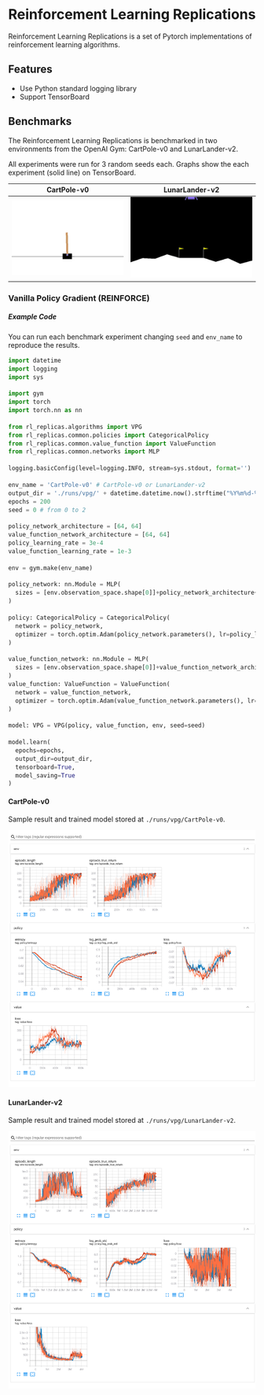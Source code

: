 # Reinforcement Learning Replications
Reinforcement Learning Replications is a set of Pytorch implementations of reinforcement learning algorithms.

## Features

- Use Python standard logging library
- Support TensorBoard

## Benchmarks

The Reinforcement Learning Replications is benchmarked in two environments from the OpenAI Gym: CartPole-v0 and LunarLander-v2.

All experiments were run for 3 random seeds each. Graphs show the each experiment (solid line) on TensorBoard.

|               CartPole-v0              |                LunarLander-v2                |
|:--------------------------------------:|:--------------------------------------------:|
| ![CartPole-v0](./docs/CartPole-v0.gif) | ![LunarLander-v2](./docs/LunarLander-v2.gif) |

### Vanilla Policy Gradient (REINFORCE)

##### Example Code

You can run each benchmark experiment changing `seed` and `env_name` to reproduce the results.

```python
import datetime
import logging
import sys

import gym
import torch
import torch.nn as nn

from rl_replicas.algorithms import VPG
from rl_replicas.common.policies import CategoricalPolicy
from rl_replicas.common.value_function import ValueFunction
from rl_replicas.common.networks import MLP

logging.basicConfig(level=logging.INFO, stream=sys.stdout, format='')

env_name = 'CartPole-v0' # CartPole-v0 or LunarLander-v2
output_dir = './runs/vpg/' + datetime.datetime.now().strftime("%Y%m%d-%H%M%S")
epochs = 200
seed = 0 # from 0 to 2

policy_network_architecture = [64, 64]
value_function_network_architecture = [64, 64]
policy_learning_rate = 3e-4
value_function_learning_rate = 1e-3

env = gym.make(env_name)

policy_network: nn.Module = MLP(
  sizes = [env.observation_space.shape[0]]+policy_network_architecture+[env.action_space.n]
)

policy: CategoricalPolicy = CategoricalPolicy(
  network = policy_network,
  optimizer = torch.optim.Adam(policy_network.parameters(), lr=policy_learning_rate)
)

value_function_network: nn.Module = MLP(
  sizes = [env.observation_space.shape[0]]+value_function_network_architecture+[1]
)
value_function: ValueFunction = ValueFunction(
  network = value_function_network,
  optimizer = torch.optim.Adam(value_function_network.parameters(), lr=value_function_learning_rate)
)

model: VPG = VPG(policy, value_function, env, seed=seed)

model.learn(
  epochs=epochs,
  output_dir=output_dir,
  tensorboard=True,
  model_saving=True
)
```


#### CartPole-v0

Sample result and trained model stored at `./runs/vpg/CartPole-v0`.

![CartPole-v0 with VPG](./docs/vpg/CartPole-v0_3seeds.png)

#### LunarLander-v2

Sample result and trained model stored at `./runs/vpg/LunarLander-v2`.

![CartPole-v0 with VPG](./docs/vpg/LunarLander-v2_3seeds.png)
